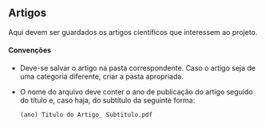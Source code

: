 ## Artigos

Aqui devem ser guardados os artigos científicos que interessem ao projeto.

#### Convenções

- Deve-se salvar o artigo na pasta correspondente. Caso o artigo seja de uma categoria diferente, criar a pasta apropriada.

- O nome do arquivo deve conter o ano de publicação do artigo seguido do título e, caso haja, do subtítulo da seguinte forma:

    `(ano) Titulo do Artigo_ Subtitulo.pdf`
